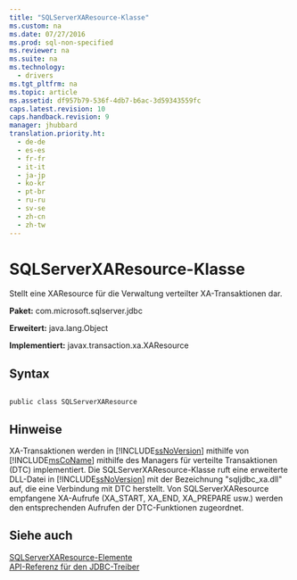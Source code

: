 ```yaml
---
title: "SQLServerXAResource-Klasse"
ms.custom: na
ms.date: 07/27/2016
ms.prod: sql-non-specified
ms.reviewer: na
ms.suite: na
ms.technology: 
  - drivers
ms.tgt_pltfrm: na
ms.topic: article
ms.assetid: df957b79-536f-4db7-b6ac-3d59343559fc
caps.latest.revision: 10
caps.handback.revision: 9
manager: jhubbard
translation.priority.ht: 
  - de-de
  - es-es
  - fr-fr
  - it-it
  - ja-jp
  - ko-kr
  - pt-br
  - ru-ru
  - sv-se
  - zh-cn
  - zh-tw
---
```

# SQLServerXAResource-Klasse
  Stellt eine XAResource für die Verwaltung verteilter XA\-Transaktionen dar.  
  
 **Paket:** com.microsoft.sqlserver.jdbc  
  
 **Erweitert:** java.lang.Object  
  
 **Implementiert:** javax.transaction.xa.XAResource  
  
## Syntax  
  
```  
  
public class SQLServerXAResource  
```  
  
## Hinweise  
 XA\-Transaktionen werden in [!INCLUDE[ssNoVersion](../content/includes/ssNoVersion_md.md)] mithilfe von [!INCLUDE[msCoName](../content/includes/msCoName_md.md)] mithilfe des Managers für verteilte Transaktionen \(DTC\) implementiert. Die SQLServerXAResource\-Klasse ruft eine erweiterte DLL\-Datei in [!INCLUDE[ssNoVersion](../content/includes/ssNoVersion_md.md)] mit der Bezeichnung "sqljdbc\_xa.dll" auf, die eine Verbindung mit DTC herstellt. Von SQLServerXAResource empfangene XA\-Aufrufe \(XA\_START, XA\_END, XA\_PREPARE usw.\) werden den entsprechenden Aufrufen der DTC\-Funktionen zugeordnet.  
  
## Siehe auch  
 [SQLServerXAResource-Elemente](../content/SQLServerXAResource-Members.md)   
 [API-Referenz für den JDBC-Treiber](../content/JDBC-Driver-API-Reference.md)  
  
  